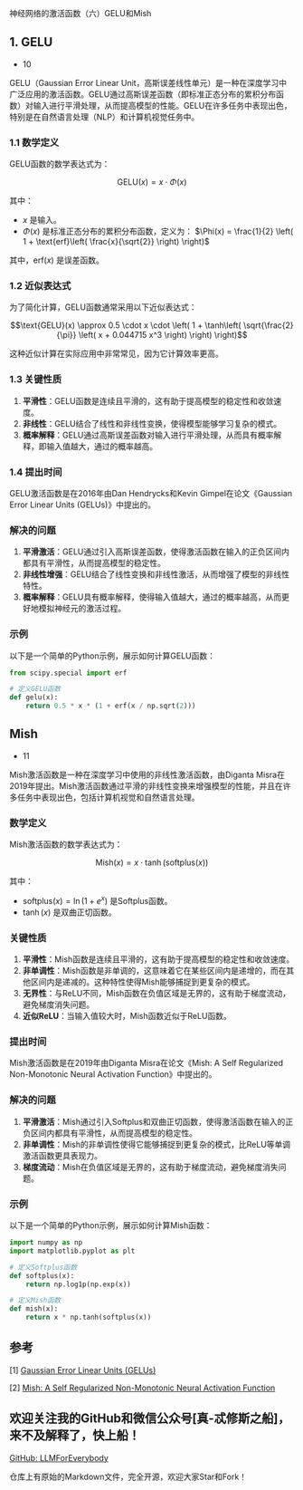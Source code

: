 神经网络的激活函数（六）GELU和Mish


## 1. GELU

- 10

GELU（Gaussian Error Linear Unit，高斯误差线性单元）是一种在深度学习中广泛应用的激活函数。GELU通过高斯误差函数（即标准正态分布的累积分布函数）对输入进行平滑处理，从而提高模型的性能。GELU在许多任务中表现出色，特别是在自然语言处理（NLP）和计算机视觉任务中。

### 1.1 数学定义

GELU函数的数学表达式为：

$$\text{GELU}(x) = x \cdot \Phi(x)$$

其中：
- $x$ 是输入。
- $\Phi(x)$ 是标准正态分布的累积分布函数，定义为：
$\Phi(x) = \frac{1}{2} \left( 1 + \text{erf}\left( \frac{x}{\sqrt{2}} \right) \right)$

其中，$\text{erf}(x)$ 是误差函数。

### 1.2 近似表达式

为了简化计算，GELU函数通常采用以下近似表达式：

$$\text{GELU}(x) \approx 0.5 \cdot x \cdot \left( 1 + \tanh\left( \sqrt{\frac{2}{\pi}} \left( x + 0.044715 x^3 \right) \right) \right)$$

这种近似计算在实际应用中非常常见，因为它计算效率更高。

### 1.3 关键性质

1. **平滑性**：GELU函数是连续且平滑的，这有助于提高模型的稳定性和收敛速度。
2. **非线性**：GELU结合了线性和非线性变换，使得模型能够学习复杂的模式。
3. **概率解释**：GELU通过高斯误差函数对输入进行平滑处理，从而具有概率解释，即输入值越大，通过的概率越高。

### 1.4 提出时间

GELU激活函数是在2016年由Dan Hendrycks和Kevin Gimpel在论文《Gaussian Error Linear Units (GELUs)》中提出的。

### 解决的问题

1. **平滑激活**：GELU通过引入高斯误差函数，使得激活函数在输入的正负区间内都具有平滑性，从而提高模型的稳定性。
2. **非线性增强**：GELU结合了线性变换和非线性激活，从而增强了模型的非线性特性。
3. **概率解释**：GELU具有概率解释，使得输入值越大，通过的概率越高，从而更好地模拟神经元的激活过程。


### 示例

以下是一个简单的Python示例，展示如何计算GELU函数：

```python
from scipy.special import erf

# 定义GELU函数
def gelu(x):
    return 0.5 * x * (1 + erf(x / np.sqrt(2)))
```

## Mish

- 11

Mish激活函数是一种在深度学习中使用的非线性激活函数，由Diganta Misra在2019年提出。Mish激活函数通过平滑的非线性变换来增强模型的性能，并且在许多任务中表现出色，包括计算机视觉和自然语言处理。

### 数学定义

Mish激活函数的数学表达式为：

$$\text{Mish}(x) = x \cdot \tanh(\text{softplus}(x))$$

其中：
- $\text{softplus}(x) = \ln(1 + e^x)$ 是Softplus函数。
- $\tanh(x)$ 是双曲正切函数。

### 关键性质

1. **平滑性**：Mish函数是连续且平滑的，这有助于提高模型的稳定性和收敛速度。
2. **非单调性**：Mish函数是非单调的，这意味着它在某些区间内是递增的，而在其他区间内是递减的。这种特性使得Mish能够捕捉到更复杂的模式。
3. **无界性**：与ReLU不同，Mish函数在负值区域是无界的，这有助于梯度流动，避免梯度消失问题。
4. **近似ReLU**：当输入值较大时，Mish函数近似于ReLU函数。

### 提出时间

Mish激活函数是在2019年由Diganta Misra在论文《Mish: A Self Regularized Non-Monotonic Neural Activation Function》中提出的。


### 解决的问题

1. **平滑激活**：Mish通过引入Softplus和双曲正切函数，使得激活函数在输入的正负区间内都具有平滑性，从而提高模型的稳定性。
2. **非单调性**：Mish的非单调性使得它能够捕捉到更复杂的模式，比ReLU等单调激活函数更具表现力。
3. **梯度流动**：Mish在负值区域是无界的，这有助于梯度流动，避免梯度消失问题。


### 示例

以下是一个简单的Python示例，展示如何计算Mish函数：

```python
import numpy as np
import matplotlib.pyplot as plt

# 定义Softplus函数
def softplus(x):
    return np.log1p(np.exp(x))

# 定义Mish函数
def mish(x):
    return x * np.tanh(softplus(x))

```


## 参考

[1] [Gaussian Error Linear Units (GELUs)](https://arxiv.org/abs/1606.08415)

[2] [Mish: A Self Regularized Non-Monotonic Neural Activation Function](https://arxiv.org/abs/1908.08681)


## 欢迎关注我的GitHub和微信公众号[真-忒修斯之船]，来不及解释了，快上船！

[GitHub: LLMForEverybody](https://github.com/luhengshiwo/LLMForEverybody)

仓库上有原始的Markdown文件，完全开源，欢迎大家Star和Fork！